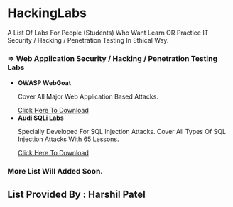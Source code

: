 # HackingLabs
A List Of Labs For People (Students) Who Want Learn OR Practice IT Security / Hacking / Penetration Testing In Ethical Way.

<h3><b> &rArr; Web Application Security / Hacking / Penetration Testing Labs </b></h3>

<ul style="list-style-type:disc">
  <li><b>OWASP WebGoat</b></li>
  <p> Cover All Major Web Application Based Attacks.</p>
  <a target="_blank" href="https://github.com/WebGoat/WebGoat">Click Here To Download</a>
  <li><b>Audi SQLi Labs</b></li>
  <p> Specially Developed For SQL Injection Attacks. Cover All Types Of SQL Injection Attacks With 65 Lessons.</p>
  <a target="_blank" href="https://github.com/Audi-1/sqli-labs">Click Here To Download</a>
</ul>

<h3>More List Will Added Soon.</h3>

<h2>List Provided By : Harshil Patel</h2>
